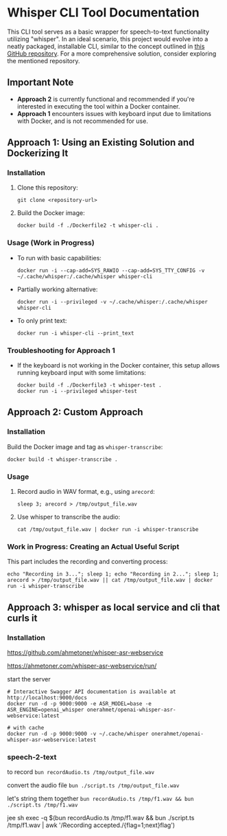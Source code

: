 
# Whisper CLI Tool Documentation

This CLI tool serves as a basic wrapper for speech-to-text functionality utilizing "whisper". In an ideal scenario, this project would evolve into a neatly packaged, installable CLI, similar to the concept outlined in [this GitHub repository](https://github.com/GucciFlipFlops1917/Whisper-Speech-To-Text). For a more comprehensive solution, consider exploring the mentioned repository.

## Important Note

- **Approach 2** is currently functional and recommended if you're interested in executing the tool within a Docker container. 
- **Approach 1** encounters issues with keyboard input due to limitations with Docker, and is not recommended for use.

## Approach 1: Using an Existing Solution and Dockerizing It

### Installation

1. Clone this repository:
   ```
   git clone <repository-url>
   ```
2. Build the Docker image:
   ```
   docker build -f ./Dockerfile2 -t whisper-cli .
   ```

### Usage (Work in Progress)

- To run with basic capabilities:
  ```
  docker run -i --cap-add=SYS_RAWIO --cap-add=SYS_TTY_CONFIG -v ~/.cache/whisper:/.cache/whisper whisper-cli
  ```
- Partially working alternative:
  ```
  docker run -i --privileged -v ~/.cache/whisper:/.cache/whisper whisper-cli
  ```
- To only print text:
  ```
  docker run -i whisper-cli --print_text
  ```


### Troubleshooting for Approach 1

- If the keyboard is not working in the Docker container, this setup allows running keyboard input with some limitations:
  ```
  docker build -f ./Dockerfile3 -t whisper-test .
  docker run -i --privileged whisper-test
  ```  

## Approach 2: Custom Approach

### Installation

Build the Docker image and tag as `whisper-transcribe`:
```
docker build -t whisper-transcribe .
```

### Usage

1. Record audio in WAV format, e.g., using `arecord`:
   ```
   sleep 3; arecord > /tmp/output_file.wav
   ```
2. Use whisper to transcribe the audio:
   ```
   cat /tmp/output_file.wav | docker run -i whisper-transcribe
   ```

### Work in Progress: Creating an Actual Useful Script

This part includes the recording and converting process:
```
echo "Recording in 3..."; sleep 1; echo "Recording in 2..."; sleep 1; arecord > /tmp/output_file.wav || cat /tmp/output_file.wav | docker run -i whisper-transcribe
```

## Approach 3: whisper as local service and cli that curls it

### Installation

https://github.com/ahmetoner/whisper-asr-webservice


https://ahmetoner.com/whisper-asr-webservice/run/

start the server
```
# Interactive Swagger API documentation is available at http://localhost:9000/docs
docker run -d -p 9000:9000 -e ASR_MODEL=base -e ASR_ENGINE=openai_whisper onerahmet/openai-whisper-asr-webservice:latest

# with cache
docker run -d -p 9000:9000 -v ~/.cache/whisper onerahmet/openai-whisper-asr-webservice:latest

```

### speech-2-text

to record
`bun recordAudio.ts /tmp/output_file.wav`

convert the audio file
`bun ./script.ts /tmp/output_file.wav`

let's string them together
`bun recordAudio.ts /tmp/f1.wav && bun ./script.ts /tmp/f1.wav`


jee sh exec -q $(bun recordAudio.ts /tmp/f1.wav && bun ./script.ts /tmp/f1.wav | awk '/Recording accepted./{flag=1;next}flag')